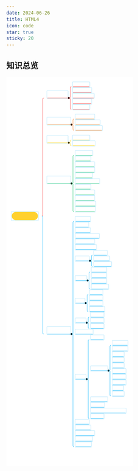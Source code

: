 ```yaml
---
date: 2024-06-26
title: HTML4
icon: code
star: true
sticky: 20
---
```


<Catalog/>

## 知识总览
 ![HTML4笔记](./../../../../src/.vuepress/public/assets/images/README.assets/HTML4%E7%AC%94%E8%AE%B0.svg)
